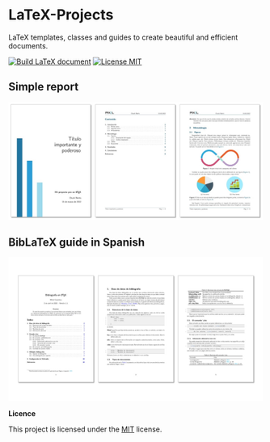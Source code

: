 # LaTeX-Projects
LaTeX templates, classes and guides to create beautiful and efficient documents.

[![Build LaTeX document](https://github.com/mihdicaballero/LaTeX-Projects/actions/workflows/LaTeX-Action.yml/badge.svg)](https://github.com/mihdicaballero/LaTeX-Projects/actions/workflows/LaTeX-Action.yml)
[![License MIT](http://img.shields.io/badge/license-MIT-brightgreen.svg)](license.md)

## Simple report
![](media/Simple_report.jpg)

## BibLaTeX guide in Spanish
![](media/BibLaTeX_guide_ES.jpg)

**Licence**

This project is licensed under the [MIT](https://opensource.org/licenses/MIT) license.

